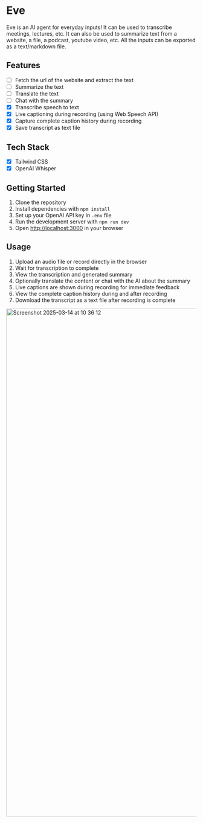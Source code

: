 # Eve

Eve is an AI agent for everyday inputs! It can be used to transcribe meetings, lectures, etc. It can also be used to summarize text from a website, a file, a podcast, youtube video, etc. All the inputs can be exported as a text/markdown file.

## Features

- [ ] Fetch the url of the website and extract the text
- [ ] Summarize the text
- [ ] Translate the text
- [ ] Chat with the summary
- [x] Transcribe speech to text
- [x] Live captioning during recording (using Web Speech API)
- [x] Capture complete caption history during recording
- [x] Save transcript as text file

## Tech Stack

- [x] Tailwind CSS
- [x] OpenAI Whisper

## Getting Started

1. Clone the repository
2. Install dependencies with `npm install`
3. Set up your OpenAI API key in `.env` file
4. Run the development server with `npm run dev`
5. Open [http://localhost:3000](http://localhost:3000) in your browser

## Usage

1. Upload an audio file or record directly in the browser
2. Wait for transcription to complete
3. View the transcription and generated summary
4. Optionally translate the content or chat with the AI about the summary
5. Live captions are shown during recording for immediate feedback
6. View the complete caption history during and after recording
7. Download the transcript as a text file after recording is complete

<img width="1346" alt="Screenshot 2025-03-14 at 10 36 12" src="https://github.com/user-attachments/assets/9e9db708-406f-4459-9f17-b140286bfe47" />


